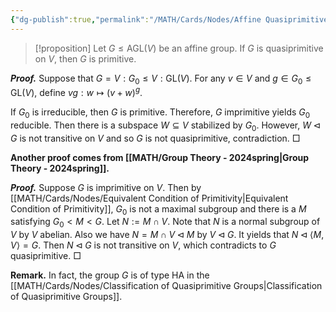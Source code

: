 ```yaml
---
{"dg-publish":true,"permalink":"/MATH/Cards/Nodes/Affine Quasiprimitive is Primitive/","dgPassFrontmatter":true}
---
```



> [!proposition]
> Let $G\leqslant\mathrm{AGL}(V)$ be an affine group. If $G$ is quasiprimitive on $V$, then $G$ is primitive.

**_Proof._**
Suppose that $G=V{:}G_0\leqslant V{:}\mathrm{GL}(V)$. For any $v\in V$ and $g\in G_0\leqslant\mathrm{GL}(V)$, define $vg:w\mapsto (v+w)^g$. 

If $G_0$ is irreducible, then $G$ is primitive. Therefore, $G$ imprimitive yields $G_0$ reducible. Then there is a subspace $W\subseteq V$ stabilized by $G_0$. However, $W\lhd G$ is not transitive on $V$ and so $G$ is not quasiprimitive, contradiction.
□

**Another proof comes from [[MATH/Group Theory - 2024spring\|Group Theory - 2024spring]].**

**_Proof._**
Suppose $G$ is imprimitive on $V$. Then by [[MATH/Cards/Nodes/Equivalent Condition of Primitivity\|Equivalent Condition of Primitivity]], $G_0$ is not a maximal subgroup and there is a $M$ satisfying $G_0<M<G$. Let $N:=M\cap V$. Note that $N$ is a normal subgroup of $V$ by $V$ abelian. Also we have $N=M\cap V\lhd M$ by $V\lhd G$. It yields that $N\lhd\left\langle M,V\right\rangle=G$. Then $N\lhd G$ is not transitive on $V$, which contradicts to $G$ quasiprimitive.
□

**Remark.** In fact, the group $G$ is of type HA in the [[MATH/Cards/Nodes/Classification of Quasiprimitive Groups\|Classification of Quasiprimitive Groups]]. 